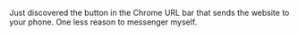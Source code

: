 Just discovered the button in the Chrome URL bar that sends the website to your phone. One less reason to messenger myself.

